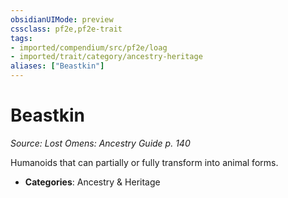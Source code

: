 ```yaml
---
obsidianUIMode: preview
cssclass: pf2e,pf2e-trait
tags:
- imported/compendium/src/pf2e/loag
- imported/trait/category/ancestry-heritage
aliases: ["Beastkin"]
---
```

# Beastkin  
*Source: Lost Omens: Ancestry Guide p. 140*  

Humanoids that can partially or fully transform into animal forms.

- **Categories**: Ancestry & Heritage